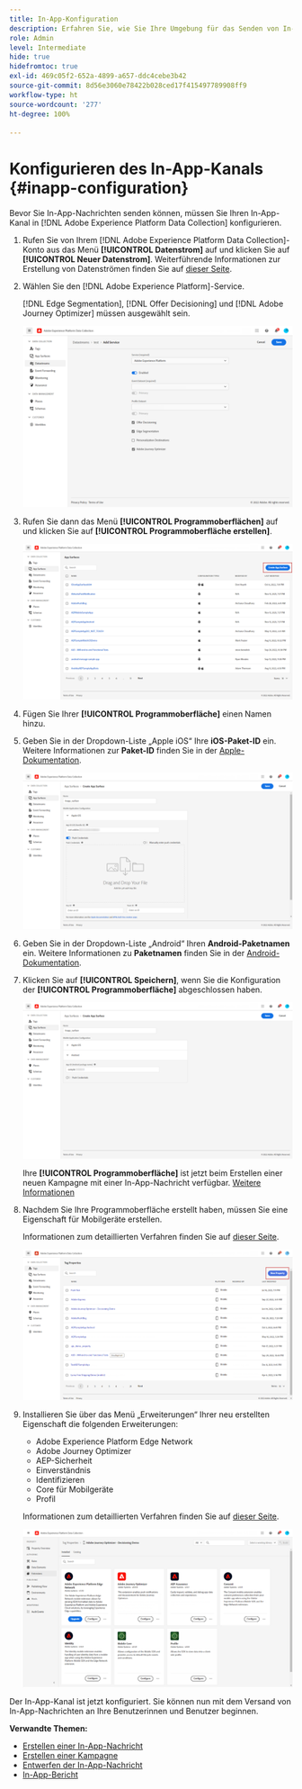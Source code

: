 ```yaml
---
title: In-App-Konfiguration
description: Erfahren Sie, wie Sie Ihre Umgebung für das Senden von In-App-Nachrichten mit Journey Optimizer konfigurieren können
role: Admin
level: Intermediate
hide: true
hidefromtoc: true
exl-id: 469c05f2-652a-4899-a657-ddc4cebe3b42
source-git-commit: 8d56e3060e78422b028ced17f415497789908ff9
workflow-type: ht
source-wordcount: '277'
ht-degree: 100%

---
```


# Konfigurieren des In-App-Kanals {#inapp-configuration}

Bevor Sie In-App-Nachrichten senden können, müssen Sie Ihren In-App-Kanal in [!DNL Adobe Experience Platform Data Collection] konfigurieren.

1. Rufen Sie von Ihrem [!DNL Adobe Experience Platform Data Collection]-Konto aus das Menü **[!UICONTROL Datenstrom]** auf und klicken Sie auf **[!UICONTROL Neuer Datenstrom]**. Weiterführende Informationen zur Erstellung von Datenströmen finden Sie auf [dieser Seite](https://aep-sdks.gitbook.io/docs/getting-started/configure-datastreams).

1. Wählen Sie den [!DNL Adobe Experience Platform]-Service.

   [!DNL Edge Segmentation], [!DNL Offer Decisioning] und [!DNL Adobe Journey Optimizer] müssen ausgewählt sein.

   ![](assets/inapp_config_6.png)

1. Rufen Sie dann das Menü **[!UICONTROL Programmoberflächen]** auf und klicken Sie auf **[!UICONTROL Programmoberfläche erstellen]**.

   ![](assets/inapp_config_1.png)

1. Fügen Sie Ihrer **[!UICONTROL Programmoberfläche]** einen Namen hinzu.

1. Geben Sie in der Dropdown-Liste „Apple iOS“ Ihre **iOS-Paket-ID** ein. Weitere Informationen zur **Paket-ID** finden Sie in der [Apple-Dokumentation](https://developer.apple.com/documentation/appstoreconnectapi/bundle_ids).

   ![](assets/inapp_config_2.png)

1. Geben Sie in der Dropdown-Liste „Android“ Ihren **Android-Paketnamen** ein. Weitere Informationen zu **Paketnamen** finden Sie in der [Android-Dokumentation](https://support.google.com/admob/answer/9972781?hl=en#:~:text=The%20package%20name%20of%20an,supported%20third%2Dparty%20Android%20stores).

1. Klicken Sie auf **[!UICONTROL Speichern]**, wenn Sie die Konfiguration der **[!UICONTROL Programmoberfläche]** abgeschlossen haben.

   ![](assets/inapp_config_3.png)

   Ihre **[!UICONTROL Programmoberfläche]** ist jetzt beim Erstellen einer neuen Kampagne mit einer In-App-Nachricht verfügbar. [Weitere Informationen](create-in-app.md)

1. Nachdem Sie Ihre Programmoberfläche erstellt haben, müssen Sie eine Eigenschaft für Mobilgeräte erstellen.

   Informationen zum detaillierten Verfahren finden Sie auf [dieser Seite](https://experienceleague.adobe.com/docs/experience-platform/tags/admin/companies-and-properties.html?lang=de#for-mobile).

   ![](assets/inapp_config_4.png)

1. Installieren Sie über das Menü „Erweiterungen“ Ihrer neu erstellten Eigenschaft die folgenden Erweiterungen:

   * Adobe Experience Platform Edge Network
   * Adobe Journey Optimizer
   * AEP-Sicherheit
   * Einverständnis
   * Identifizieren
   * Core für Mobilgeräte
   * Profil

   Informationen zum detaillierten Verfahren finden Sie auf [dieser Seite](https://experienceleague.adobe.com/docs/experience-platform/tags/ui/extensions/overview.html?lang=de#add-a-new-extension).

   ![](assets/inapp_config_5.png)

Der In-App-Kanal ist jetzt konfiguriert. Sie können nun mit dem Versand von In-App-Nachrichten an Ihre Benutzerinnen und Benutzer beginnen.

**Verwandte Themen:**

* [Erstellen einer In-App-Nachricht](create-in-app.md)
* [Erstellen einer Kampagne](../campaigns/create-campaign.md)
* [Entwerfen der In-App-Nachricht](design-in-app.md)
* [In-App-Bericht](inapp-report.md)
